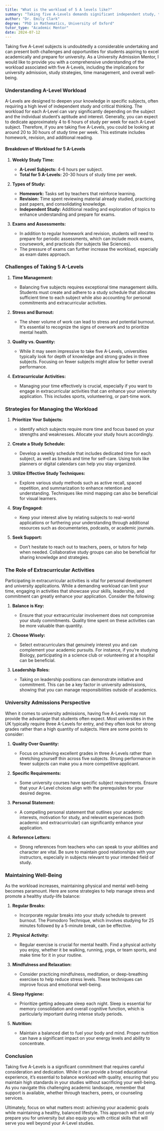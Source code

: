 ```yaml
---
title: "What is the workload of 5 A levels like?"
summary: "Taking five A-Levels demands significant independent study, time management, and critical thinking, impacting academic performance and university readiness."
author: "Dr. Emily Clark"
degree: "PhD in Mathematics, University of Oxford"
tutor_type: "Academic Mentor"
date: 2024-07-12
---
```


Taking five A-Level subjects is undoubtedly a considerable undertaking and can present both challenges and opportunities for students aspiring to excel academically and prepare for university. As a University Admission Mentor, I would like to provide you with a comprehensive understanding of the workload associated with five A-Levels, including the implications for university admission, study strategies, time management, and overall well-being. 

### Understanding A-Level Workload

A-Levels are designed to deepen your knowledge in specific subjects, often requiring a high level of independent study and critical thinking. The workload for each A-Level can vary significantly depending on the subject and the individual student’s aptitude and interest. Generally, you can expect to dedicate approximately 4 to 6 hours of study per week for each A-Level subject. Therefore, if you are taking five A-Levels, you could be looking at around 20 to 30 hours of study time per week. This estimate includes homework, revision, and additional reading.

#### Breakdown of Workload for 5 A-Levels

1. **Weekly Study Time:**
   - **A-Level Subjects:** 4-6 hours per subject.
   - **Total for 5 A-Levels:** 20-30 hours of study time per week.

2. **Types of Study:**
   - **Homework:** Tasks set by teachers that reinforce learning.
   - **Revision:** Time spent reviewing material already studied, practicing past papers, and consolidating knowledge.
   - **Independent Study:** Additional reading and exploration of topics to enhance understanding and prepare for exams.

3. **Exams and Assessments:**
   - In addition to regular homework and revision, students will need to prepare for periodic assessments, which can include mock exams, coursework, and practicals (for subjects like Sciences).
   - The pressure of exams can further increase the workload, especially as exam dates approach.

### Challenges of Taking 5 A-Levels

1. **Time Management:**
   - Balancing five subjects requires exceptional time management skills. Students must create and adhere to a study schedule that allocates sufficient time to each subject while also accounting for personal commitments and extracurricular activities.

2. **Stress and Burnout:**
   - The sheer volume of work can lead to stress and potential burnout. It's essential to recognize the signs of overwork and to prioritize mental health.

3. **Quality vs. Quantity:**
   - While it may seem impressive to take five A-Levels, universities typically look for depth of knowledge and strong grades in three subjects. Focusing on fewer subjects might allow for better overall performance.

4. **Extracurricular Activities:**
   - Managing your time effectively is crucial, especially if you want to engage in extracurricular activities that can enhance your university application. This includes sports, volunteering, or part-time work.

### Strategies for Managing the Workload

1. **Prioritize Your Subjects:**
   - Identify which subjects require more time and focus based on your strengths and weaknesses. Allocate your study hours accordingly.

2. **Create a Study Schedule:**
   - Develop a weekly schedule that includes dedicated time for each subject, as well as breaks and time for self-care. Using tools like planners or digital calendars can help you stay organized.

3. **Utilize Effective Study Techniques:**
   - Explore various study methods such as active recall, spaced repetition, and summarization to enhance retention and understanding. Techniques like mind mapping can also be beneficial for visual learners.

4. **Stay Engaged:**
   - Keep your interest alive by relating subjects to real-world applications or furthering your understanding through additional resources such as documentaries, podcasts, or academic journals.

5. **Seek Support:**
   - Don’t hesitate to reach out to teachers, peers, or tutors for help when needed. Collaborative study groups can also be beneficial for sharing knowledge and strategies.

### The Role of Extracurricular Activities

Participating in extracurricular activities is vital for personal development and university applications. While a demanding workload can limit your time, engaging in activities that showcase your skills, leadership, and commitment can greatly enhance your application. Consider the following:

1. **Balance is Key:**
   - Ensure that your extracurricular involvement does not compromise your study commitments. Quality time spent on these activities can be more valuable than quantity.

2. **Choose Wisely:**
   - Select extracurriculars that genuinely interest you and can complement your academic pursuits. For instance, if you’re studying Biology, participating in a science club or volunteering at a hospital can be beneficial.

3. **Leadership Roles:**
   - Taking on leadership positions can demonstrate initiative and commitment. This can be a key factor in university admissions, showing that you can manage responsibilities outside of academics.

### University Admissions Perspective

When it comes to university admissions, having five A-Levels may not provide the advantage that students often expect. Most universities in the UK typically require three A-Levels for entry, and they often look for strong grades rather than a high quantity of subjects. Here are some points to consider:

1. **Quality Over Quantity:**
   - Focus on achieving excellent grades in three A-Levels rather than stretching yourself thin across five subjects. Strong performance in fewer subjects can make you a more competitive applicant.

2. **Specific Requirements:**
   - Some university courses have specific subject requirements. Ensure that your A-Level choices align with the prerequisites for your desired degree.

3. **Personal Statement:**
   - A compelling personal statement that outlines your academic interests, motivation for study, and relevant experiences (both academic and extracurricular) can significantly enhance your application.

4. **Reference Letters:**
   - Strong references from teachers who can speak to your abilities and character are vital. Be sure to maintain good relationships with your instructors, especially in subjects relevant to your intended field of study.

### Maintaining Well-Being 

As the workload increases, maintaining physical and mental well-being becomes paramount. Here are some strategies to help manage stress and promote a healthy study-life balance:

1. **Regular Breaks:**
   - Incorporate regular breaks into your study schedule to prevent burnout. The Pomodoro Technique, which involves studying for 25 minutes followed by a 5-minute break, can be effective.

2. **Physical Activity:**
   - Regular exercise is crucial for mental health. Find a physical activity you enjoy, whether it be walking, running, yoga, or team sports, and make time for it in your routine.

3. **Mindfulness and Relaxation:**
   - Consider practicing mindfulness, meditation, or deep-breathing exercises to help reduce stress levels. These techniques can improve focus and emotional well-being.

4. **Sleep Hygiene:**
   - Prioritize getting adequate sleep each night. Sleep is essential for memory consolidation and overall cognitive function, which is particularly important during intense study periods.

5. **Nutrition:**
   - Maintain a balanced diet to fuel your body and mind. Proper nutrition can have a significant impact on your energy levels and ability to concentrate.

### Conclusion

Taking five A-Levels is a significant commitment that requires careful consideration and dedication. While it can provide a broad educational experience, it’s essential to balance workload with quality, ensuring that you maintain high standards in your studies without sacrificing your well-being. As you navigate this challenging academic landscape, remember that support is available, whether through teachers, peers, or counseling services.

Ultimately, focus on what matters most: achieving your academic goals while maintaining a healthy, balanced lifestyle. This approach will not only prepare you for university but also equip you with critical skills that will serve you well beyond your A-Level studies.
    